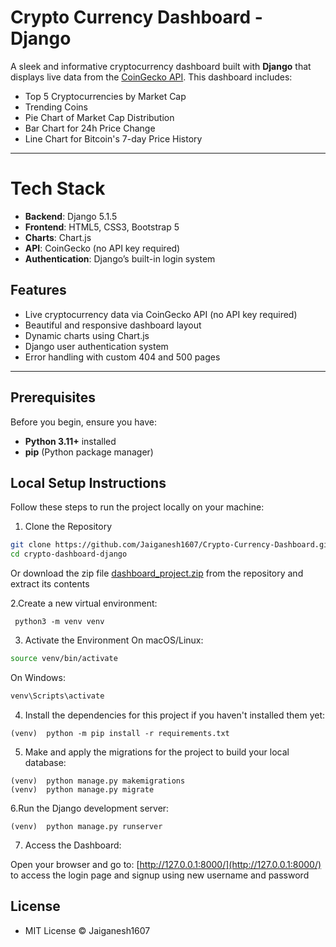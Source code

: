 # Crypto Currency Dashboard - Django

A sleek and informative cryptocurrency dashboard built with **Django** that displays live data from the [CoinGecko API](https://www.coingecko.com/). This dashboard includes:

- Top 5 Cryptocurrencies by Market Cap  
- Trending Coins  
- Pie Chart of Market Cap Distribution  
- Bar Chart for 24h Price Change  
- Line Chart for Bitcoin's 7-day Price History

---
# Tech Stack
- **Backend**: Django 5.1.5
- **Frontend**: HTML5, CSS3, Bootstrap 5
- **Charts**: Chart.js
- **API**: CoinGecko (no API key required)
- **Authentication**: Django’s built-in login system

##  Features

- Live cryptocurrency data via CoinGecko API (no API key required)
- Beautiful and responsive dashboard layout
- Dynamic charts using Chart.js
- Django user authentication system
- Error handling with custom 404 and 500 pages

---
## Prerequisites

Before you begin, ensure you have:

- **Python 3.11+** installed  
- **pip** (Python package manager)

## Local Setup Instructions
Follow these steps to run the project locally on your machine:

1. Clone the Repository

```bash
git clone https://github.com/Jaiganesh1607/Crypto-Currency-Dashboard.git
cd crypto-dashboard-django
```
Or download the zip file [dashboard_project.zip](https://github.com/Jaiganesh1607/Crypto-Currency-Dashboard/blob/main/dashboard_project.zip) from the repository and extract its contents 

2.Create a new virtual environment:

```command prompt
 python3 -m venv venv
```

3. Activate the Environment
On macOS/Linux:

```bash
source venv/bin/activate
```
On Windows:

```bash
venv\Scripts\activate
```

4. Install the dependencies for this project if you haven't installed them yet:

```command prompt
(venv)  python -m pip install -r requirements.txt
```

5. Make and apply the migrations for the project to build your local database:

```command prompt
(venv)  python manage.py makemigrations
(venv)  python manage.py migrate
```

6.Run the Django development server:

```command prompt
(venv)  python manage.py runserver
```
7. Access the Dashboard:

Open your browser and go to: [http://127.0.0.1:8000/](http://127.0.0.1:8000/) to access the login page and signup using new username and password

## License

- MIT License ©  Jaiganesh1607
